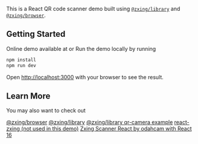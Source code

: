 This is a React QR code scanner demo built using [`@zxing/library`](https://www.npmjs.com/package/@zxing/library) and [`@zxing/browser`](https://www.npmjs.com/package/@zxing/browser).

## Getting Started

Online demo available at 
or
Run the demo locally by running

```bash
npm install
npm run dev
```

Open [http://localhost:3000](http://localhost:3000) with your browser to see the result.

## Learn More

You may also want to check out

[@zxing/browser](https://www.npmjs.com/package/@zxing/browser)
[@zxing/library](https://www.npmjs.com/package/@zxing/library)
[@zxing/library qr-camera example](https://zxing-js.github.io/library/examples/qr-camera/)
[react-zxing (not used in this demo)](https://www.npmjs.com/package/react-zxing)
[Zxing Scanner React by odahcam with React 16](https://stackblitz.com/edit/zxing-scanner-react?file=Hello.js)

